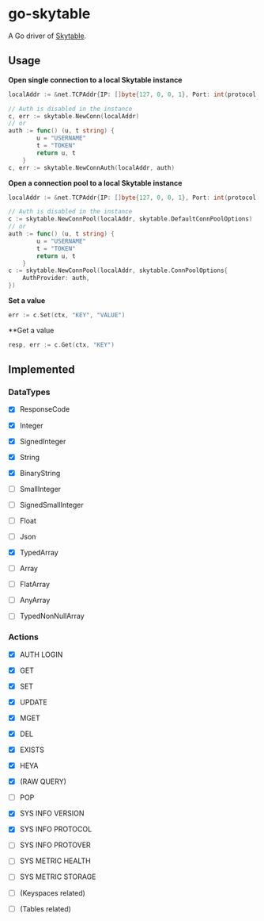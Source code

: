 # go-skytable

A Go driver of [Skytable](https://github.com/skytable/skytable).

## Usage

**Open single connection to a local Skytable instance**

```go
localAddr := &net.TCPAddr{IP: []byte{127, 0, 0, 1}, Port: int(protocol.DefaultPort)}

// Auth is disabled in the instance
c, err := skytable.NewConn(localAddr)
// or
auth := func() (u, t string) {
        u = "USERNAME"
        t = "TOKEN"
        return u, t
    }
c, err := skytable.NewConnAuth(localAddr, auth)
```

**Open a connection pool to a local Skytable instance**
```go
localAddr := &net.TCPAddr{IP: []byte{127, 0, 0, 1}, Port: int(protocol.DefaultPort)}

// Auth is disabled in the instance
c := skytable.NewConnPool(localAddr, skytable.DefaultConnPoolOptions)
// or 
auth := func() (u, t string) {
        u = "USERNAME"
        t = "TOKEN"
        return u, t
    }
c := skytable.NewConnPool(localAddr, skytable.ConnPoolOptions{
    AuthProvider: auth,
})
```

**Set a value**
```go
err := c.Set(ctx, "KEY", "VALUE")
```

**Get a value
```go
resp, err := c.Get(ctx, "KEY")
```

## Implemented

### DataTypes

- [X] ResponseCode
- [X] Integer
- [X] SignedInteger
- [X] String
- [X] BinaryString
- [ ] SmallInteger
- [ ] SignedSmallInteger
- [ ] Float
- [ ] Json

- [X] TypedArray
- [ ] Array
- [ ] FlatArray
- [ ] AnyArray
- [ ] TypedNonNullArray

### Actions

- [X] AUTH LOGIN
- [X] GET
- [X] SET
- [X] UPDATE
- [X] MGET
- [X] DEL
- [X] EXISTS
- [X] HEYA
- [X] (RAW QUERY)
- [ ] POP

- [X] SYS INFO VERSION
- [X] SYS INFO PROTOCOL
- [ ] SYS INFO PROTOVER
- [ ] SYS METRIC HEALTH
- [ ] SYS METRIC STORAGE
- [ ] (Keyspaces related)
- [ ] (Tables related)